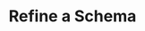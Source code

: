 ---
title: Refine a Schema
excerpt: >-
  Refine a schema by providing feedback in free text to edit the structured
  output.
api:
  file: openapi (2).json
  operationId: post_refine_schema
hidden: false
---
